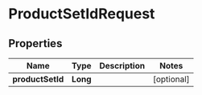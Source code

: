 

# ProductSetIdRequest


## Properties

Name | Type | Description | Notes
------------ | ------------- | ------------- | -------------
**productSetId** | **Long** |  |  [optional]



